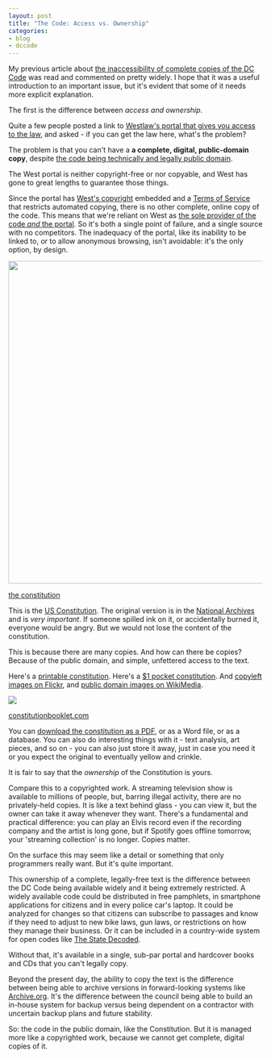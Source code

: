 ```yaml
---
layout: post
title: "The Code: Access vs. Ownership"
categories:
- blog
- dccode
---
```


My previous article about [the inaccessibility of complete copies of the DC Code](http://macwright.org/2013/02/20/you-cannot-have-the-code.html)
was read and commented on pretty widely. I hope that it was a useful introduction
to an important issue, but it's evident that some of it needs more explicit explanation.

The first is the difference between _access and ownership_.

Quite a few people posted a link to
[Westlaw's portal that gives you access to the law](http://government.westlaw.com/linkedslice/default.asp?RS=GVT1.0&VR=2.0&SP=dcc-1000&Action=Welcome),
and asked - if you can get the law here, what's the problem?

The problem is that you can't have a **a complete, digital, public-domain copy**, despite
[the code being technically and legally public domain](http://localhost:4000/2013/02/14/the-law-is-public-domain.html).

The West portal is neither copyright-free or nor copyable, and West
has gone to great lengths to guarantee those things.

Since the portal has [West's copyright](http://legalsolutions.thomsonreuters.com/law-products/about/legal-notices/copyright)
embedded and a [Terms of Service](http://legalsolutions.thomsonreuters.com/law-products/about/legal-notices/terms-of-use)
that restricts automated copying, there is no other
complete, online copy of the code. This means that
we're reliant on West as [the sole provider of the code _and_ the portal](http://localhost:4000/2013/02/13/the-code-compiled.html).
So it's both a single point of failure, and a single source with no competitors.
The inadequacy of the portal, like its inability to be linked to, or
to allow anonymous browsing, isn't avoidable: it's the only option, by design.

<div class='shutter-300'>
<img src='http://farm5.staticflickr.com/4087/4998618592_f36e829b57_o.jpg' width='640' />
</div>

<span class='image-credit'><a href='http://www.flickr.com/photos/usnationalarchives/4998618592/'>the constitution</a></span>

This is the [US Constitution](http://en.wikipedia.org/wiki/United_States_Constitution).
The original version is in the [National Archives](http://en.wikipedia.org/wiki/National_Archives_and_Records_Administration)
and is _very important_. If someone spilled ink on it, or accidentally burned
it, everyone would be angry. But we would not lose the content
of the constitution.

This is because there are many copies. And how can there be copies? Because
of the public domain, and simple, unfettered access to the text.

Here's a [printable constitution](http://constitutionbooklet.com/). Here's
a [$1 pocket constitution](http://shop.heritage.org/pocket-constitution1106.html).
And [copyleft images on Flickr](http://www.flickr.com/search/?ss=2&w=commons&q=constitution&m=text),
and [public domain images on WikiMedia](http://en.wikipedia.org/wiki/File:Constitution_of_the_United_States,_page_1.jpg).

<img src='http://farm9.staticflickr.com/8235/8496023458_b4c8740517_b.jpg' class='white-on-white' />

<span class='image-credit'><a href='http://constitutionbooklet.com/'>constitutionbooklet.com</a></span>

You can [download the constitution as a PDF](http://www.usconstitution.net/const.pdf),
or as a Word file, or as a database.
You can also do interesting things with it - text analysis, art pieces,
and so on - you can also just store it away, just in case you need it or you
expect the original to eventually yellow and crinkle.

It is fair to say that the _ownership_ of the Constitution is yours.

Compare this to a copyrighted work. A streaming television show is available
to millions of people, but, barring illegal activity, there are no privately-held
copies. It is like a text behind glass - you can view it, but the owner
can take it away whenever they want. There's a fundamental and practical difference:
you can play an Elvis record even if the recording company and the artist is long
gone, but if Spotify goes offline tomorrow, your 'streaming collection' is no longer.
Copies matter.

On the surface this may seem like a detail or something that only
programmers really want. But it's quite important.

This ownership of a complete, legally-free text is the difference between
the DC Code being available widely and it being extremely restricted. A widely
available code could be distributed in free pamphlets, in smartphone applications
for citizens and in every police car's laptop. It could be analyzed for
changes so that citizens can subscribe to passages and know if they need
to adjust to new bike laws, gun laws, or restrictions on how they manage
their business. Or it can be included in a country-wide system for open codes
like [The State Decoded](http://www.statedecoded.com/).

Without that, it's available in a single, sub-par portal and
hardcover books and CDs that you can't legally copy.

Beyond the present day, the ability to copy the text is the difference
between being able to archive versions in forward-looking systems like
[Archive.org](http://www.archive.org/). It's the difference between the council being able to build
an in-house system for backup versus being dependent on a contractor
with uncertain backup plans and future stability.

So: the code in the public domain, like the Constitution. But it is managed
more like a copyrighted work, because we cannot get complete, digital copies of it.
